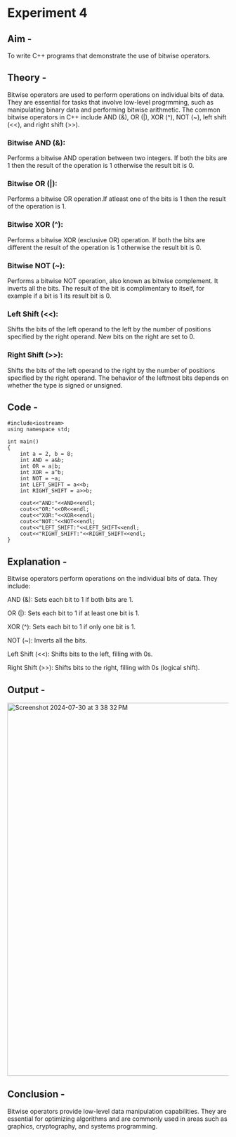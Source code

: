 # Experiment 4

## Aim - 
To write C++ programs that demonstrate the use of bitwise operators.
## Theory - 
Bitwise operators are used to perform operations on individual bits of data. They are essential for tasks that involve low-level progrmming, such as manipulating binary data and performing bitwise arithmetic.
The common bitwise operators in C++ include AND (&), OR (|), XOR (^), NOT (~), left shift (<<), and right shift (>>).

### Bitwise AND (&):

Performs a bitwise AND operation between two integers. If both the bits are 1 then the result of the operation is 1 otherwise the result bit is 0.

### Bitwise OR (|):

Performs a bitwise OR operation.If atleast one of the bits is 1 then the result of the operation is 1.

### Bitwise XOR (^):

Performs a bitwise XOR (exclusive OR) operation. If both the bits are different the result of the operation is 1 otherwise the result bit is 0.

### Bitwise NOT (~):

Performs a bitwise NOT operation, also known as bitwise complement. It inverts all the bits. The result of the bit is complimentary to itself, for example if a bit is 1 its result bit is 0.

### Left Shift (<<):

Shifts the bits of the left operand to the left by the number of positions specified by the right operand. New bits on the right are set to 0.

### Right Shift (>>):

Shifts the bits of the left operand to the right by the number of positions specified by the right operand. The behavior of the leftmost bits depends on whether the type is signed or unsigned.
## Code - 
```
#include<iostream>
using namespace std;

int main()
{
    int a = 2, b = 8;
    int AND = a&b;
    int OR = a|b;
    int XOR = a^b;
    int NOT = ~a;
    int LEFT_SHIFT = a<<b;
    int RIGHT_SHIFT = a>>b;
    
    cout<<"AND:"<<AND<<endl;
    cout<<"OR:"<<OR<<endl;
    cout<<"XOR:"<<XOR<<endl;
    cout<<"NOT:"<<NOT<<endl;
    cout<<"LEFT_SHIFT:"<<LEFT_SHIFT<<endl;
    cout<<"RIGHT_SHIFT:"<<RIGHT_SHIFT<<endl;
}
```
## Explanation - 
Bitwise operators perform operations on the individual bits of data. They include:

AND (&): Sets each bit to 1 if both bits are 1.

OR (|): Sets each bit to 1 if at least one bit is 1.

XOR (^): Sets each bit to 1 if only one bit is 1.

NOT (~): Inverts all the bits.

Left Shift (<<): Shifts bits to the left, filling with 0s.

Right Shift (>>): Shifts bits to the right, filling with 0s (logical shift).

## Output - 
<img width="850" alt="Screenshot 2024-07-30 at 3 38 32 PM" src="https://github.com/user-attachments/assets/975a9d99-bb98-412b-9f03-378423a57984">


## Conclusion - 
Bitwise operators provide low-level data manipulation capabilities. 
They are essential for optimizing algorithms and are commonly used in areas such as graphics, cryptography, and systems programming.

